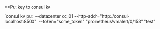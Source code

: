 
**Put key to consul kv

`consul kv put  --datacenter dc_01 --http-addr="http://consul-localhost:8500"  --token="some_token" "prometheus/vmalert/0/153" "test"

